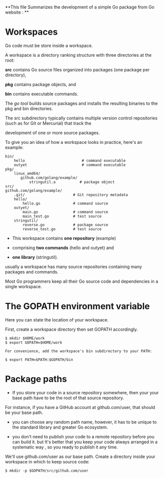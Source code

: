 
**This file Summarizes the development of a simple Go package from Go website : **

# Workspaces

Go code must be store inside a workspace.

A workspace is a directory ranking structure with three directories at the root:

**src** contains Go source files organized into packages (one package per directory),

**pkg** contains package objects, and

**bin** contains executable commands.

The *go tool* builds source packages and installs the resulting binaries to the pkg and bin directories.

The src subdirectory typically contains multiple version control repositories (such as for Git or Mercurial) that track the

development of one or more source packages.

To give you an idea of how a workspace looks in practice, here's an example:

    bin/
        hello                          # command executable
        outyet                         # command executable
    pkg/
        linux_amd64/
           github.com/golang/example/
               stringutil.a           # package object
    src/
    github.com/golang/example/
        .git/                      # Git repository metadata
    	hello/
    	    hello.go               # command source
     	outyet/
    	    main.go                # command source
    	    main_test.go           # test source
    	stringutil/
    	    reverse.go             # package source
      	    reverse_test.go        # test source
	    
- This workspace contains **one repository** (example) 

- comprising **two commands** (hello and outyet) and 

- **one library** (stringutil).

usually a workspace has many source repositories containing many packages and commands.

Most Go programmers keep all their Go source code and dependencies in a single workspace.



# The GOPATH environment variable

Here you can state the location of your workspace. 

First, create a workspace directory then set GOPATH accordingly. 

    $ mkdir $HOME/work
    $ export GOPATH=$HOME/work
    
    For convenience, add the workspace's bin subdirectory to your PATH:

    $ export PATH=$PATH:$GOPATH/bin


# Package paths


- If you store your code in a source repository somewhere, then your your base path have to be the root of that source repository.

For instance, if you have a GitHub account at github.com/user, that should be your base path.

- you can choose any random path name, however, it has to be unique to the standard library and greater Go ecosystem.

- you don't need to publish your code to a remote repository before you can build it. 
but It's better that you keep your code always  arranged in a systematic way , so you ready to publish it any time.

We'll use github.com/user as our base path. Create a directory inside your workspace in which to keep source code:

    $ mkdir -p $GOPATH/src/github.com/user

